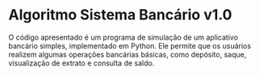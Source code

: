 # Algoritmo Sistema Bancário v1.0

O código apresentado é um programa de simulação de um aplicativo bancário simples, implementado em Python. Ele permite que os usuários realizem algumas operações bancárias básicas, como depósito, saque, visualização de extrato e consulta de saldo.

